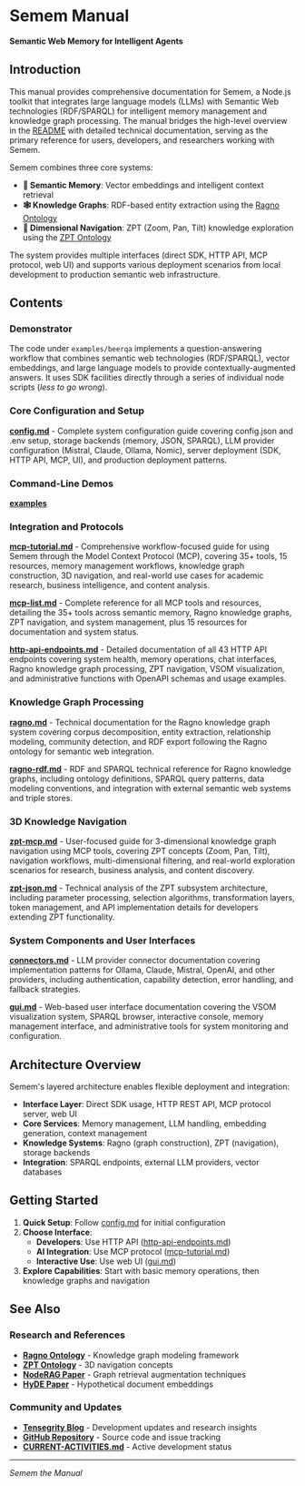 # Semem Manual

**Semantic Web Memory for Intelligent Agents**

## Introduction

This manual provides comprehensive documentation for Semem, a Node.js toolkit that integrates large language models (LLMs) with Semantic Web technologies (RDF/SPARQL) for intelligent memory management and knowledge graph processing. The manual bridges the high-level overview in the [README](../../README.md) with detailed technical documentation, serving as the primary reference for users, developers, and researchers working with Semem.

Semem combines three core systems:
- **🧠 Semantic Memory**: Vector embeddings and intelligent context retrieval
- **🕸️ Knowledge Graphs**: RDF-based entity extraction using the [Ragno Ontology](https://github.com/danja/ragno)
- **🧭 Dimensional Navigation**: ZPT (Zoom, Pan, Tilt) knowledge exploration using the [ZPT Ontology](https://github.com/danja/zpt)

The system provides multiple interfaces (direct SDK, HTTP API, MCP protocol, web UI) and supports various deployment scenarios from local development to production semantic web infrastructure.

## Contents

### Demonstrator

The code under `examples/beerqa` implements a question-answering workflow that combines semantic web technologies (RDF/SPARQL), vector embeddings, and large language models to provide contextually-augmented answers. It uses SDK facilities directly through a series of individual node scripts (*less to go wrong*). 

### Core Configuration and Setup

**[config.md](config.md)** - Complete system configuration guide covering config.json and .env setup, storage backends (memory, JSON, SPARQL), LLM provider configuration (Mistral, Claude, Ollama, Nomic), server deployment (SDK, HTTP API, MCP, UI), and production deployment patterns.

### Command-Line Demos

**[examples](../../examples/README.md)**

### Integration and Protocols

**[mcp-tutorial.md](mcp-tutorial.md)** - Comprehensive workflow-focused guide for using Semem through the Model Context Protocol (MCP), covering 35+ tools, 15 resources, memory management workflows, knowledge graph construction, 3D navigation, and real-world use cases for academic research, business intelligence, and content analysis.

**[mcp-list.md](mcp-list.md)** - Complete reference for all MCP tools and resources, detailing the 35+ tools across semantic memory, Ragno knowledge graphs, ZPT navigation, and system management, plus 15 resources for documentation and system status.

**[http-api-endpoints.md](http-api-endpoints.md)** - Detailed documentation of all 43 HTTP API endpoints covering system health, memory operations, chat interfaces, Ragno knowledge graph processing, ZPT navigation, VSOM visualization, and administrative functions with OpenAPI schemas and usage examples.

### Knowledge Graph Processing

**[ragno.md](ragno.md)** - Technical documentation for the Ragno knowledge graph system covering corpus decomposition, entity extraction, relationship modeling, community detection, and RDF export following the Ragno ontology for semantic web integration.

**[ragno-rdf.md](ragno-rdf.md)** - RDF and SPARQL technical reference for Ragno knowledge graphs, including ontology definitions, SPARQL query patterns, data modeling conventions, and integration with external semantic web systems and triple stores.

### 3D Knowledge Navigation

**[zpt-mcp.md](zpt-mcp.md)** - User-focused guide for 3-dimensional knowledge graph navigation using MCP tools, covering ZPT concepts (Zoom, Pan, Tilt), navigation workflows, multi-dimensional filtering, and real-world exploration scenarios for research, business analysis, and content discovery.

**[zpt-json.md](zpt-json.md)** - Technical analysis of the ZPT subsystem architecture, including parameter processing, selection algorithms, transformation layers, token management, and API implementation details for developers extending ZPT functionality.

### System Components and User Interfaces

**[connectors.md](connectors.md)** - LLM provider connector documentation covering implementation patterns for Ollama, Claude, Mistral, OpenAI, and other providers, including authentication, capability detection, error handling, and fallback strategies.

**[gui.md](gui.md)** - Web-based user interface documentation covering the VSOM visualization system, SPARQL browser, interactive console, memory management interface, and administrative tools for system monitoring and configuration.

## Architecture Overview

Semem's layered architecture enables flexible deployment and integration:

- **Interface Layer**: Direct SDK usage, HTTP REST API, MCP protocol server, web UI
- **Core Services**: Memory management, LLM handling, embedding generation, context management
- **Knowledge Systems**: Ragno (graph construction), ZPT (navigation), storage backends
- **Integration**: SPARQL endpoints, external LLM providers, vector databases

## Getting Started

1. **Quick Setup**: Follow [config.md](config.md) for initial configuration
2. **Choose Interface**: 
   - **Developers**: Use HTTP API ([http-api-endpoints.md](http-api-endpoints.md))
   - **AI Integration**: Use MCP protocol ([mcp-tutorial.md](mcp-tutorial.md))
   - **Interactive Use**: Use web UI ([gui.md](gui.md))
3. **Explore Capabilities**: Start with basic memory operations, then knowledge graphs and navigation

## See Also

### Research and References
- **[Ragno Ontology](https://github.com/danja/ragno)** - Knowledge graph modeling framework
- **[ZPT Ontology](https://github.com/danja/zpt)** - 3D navigation concepts
- **[NodeRAG Paper](https://arxiv.org/abs/2504.11544)** - Graph retrieval augmentation techniques
- **[HyDE Paper](https://arxiv.org/abs/2212.10496)** - Hypothetical document embeddings

### Community and Updates
- **[Tensegrity Blog](https://tensegrity.it)** - Development updates and research insights
- **[GitHub Repository](https://github.com/danja/semem)** - Source code and issue tracking
- **[CURRENT-ACTIVITIES.md](../../docs/CURRENT-ACTIVITY.md)** - Active development status

---

*Semem the Manual*
